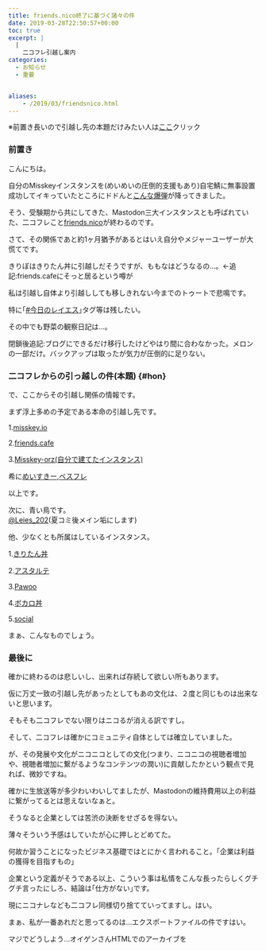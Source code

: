 ```yaml
---
title: friends.nico終了に基づく諸々の件
date: 2019-03-28T22:50:57+00:00
toc: true
excerpt: |
  |
    二コフレ引越し案内
categories:
  - お知らせ
  - 重要


aliases:
    - /2019/03/friendsnico.html
---
```

※前置き長いので引越し先の本題だけみたい人は<a href="#hon">ここ</a>クリック

### 前置き
こんにちは。  

自分のMisskeyインスタンスを(めいめいの圧倒的支援もあり)自宅鯖に無事設置成功してイキっていたところにドドんと[こんな爆弾](https://blog.nicovideo.jp/niconews/105071.html)が降ってきました。  

そう、受験期から共にしてきた、Mastodon三大インスタンスとも呼ばれていた、二コフレこと[friends.nico](https://friends.nico/)が終わるのです。  

さて、その関係であと約1ヶ月猶予があるとはいえ自分やメジャーユーザーが大慌てです。  

きりぼはきりたん丼に引越しだそうですが、ももなはどうなるの…。←追記:friends.cafeにそっと居るという噂が

私は引越し自体より引越ししても移しきれない今までのトゥートで悲鳴です。  

特に｢[#今日のレイエス](https://friends.nico/tags/%E4%BB%8A%E6%97%A5%E3%81%AE%E3%83%AC%E3%82%A4%E3%82%A8%E3%82%B9)｣タグ等は残したい。  

その中でも野菜の観察日記は...。 

閉鎖後追記:ブログにできるだけ移行したけどやはり間に合わなかった。メロンの一部だけ。バックアップは取ったが気力が圧倒的に足りない。

### 二コフレからの引っ越しの件(本題) {#hon}
で、ここからその引越し関係の情報です。  

まず浮上多めの予定である本命の引越し先です。

1.[misskey.io](https://misskey.io/@eizi2002)

2.[friends.cafe](https://friends.cafe/@lei202/)

3.[Misskey-orz(自分で建てたインスタンス)](https://eizi2002.orz.hm/@eizi2002) 

希に[めいすきー](https://misskey.m544.net/@eizi2002/),[ベスフレ](https://best-friends.chat/@eizi2002)

以上です。  

次に、青い鳥です。  
[@Leies_202](https://twitter.com/Leies_202)(夏コミ後メイン垢にします)

他、少なくとも所属はしているインスタンス。

1.[きりたん丼](https://kiritan.work/@eizi2002)  

2.[アスタルテ](https://kirishima.cloud/@lei202)  

3.[Pawoo](https://pawoo.net/@eizi2002)  

4.[ボカロ丼](https://vocalodon.net/@eizi2002)  

5.[social](https://mastodon.social/@eizi2002)  

まぁ、こんなものでしょう。  

### 最後に
確かに終わるのは悲しいし、出来れば存続して欲しい所もあります。  

仮に万丈一致の引越し先があったとしてもあの文化は、２度と同じものは出来ないと思います。  

そもそも二コフレでない限りはニコるが消える訳ですし。  

そして、二コフレは確かにコミュニティ自体としては確立していました。  

が、その発展や文化がニコニコとしての文化(つまり、ニコニコの視聴者増加や、視聴者増加に繋がるようなコンテンツの潤い)に貢献したかという観点で見れば、微妙ですね。  

 確かに生放送等が多少わいわいしてましたが、Mastodonの維持費用以上の利益に繋がってるとは思えないなぁと。  

そうなると企業としては苦渋の決断をせざるを得ない。  

薄々そういう予感はしていたが心に押しとどめてた。  

何故か習うことになったビジネス基礎ではとにかく言われること。｢企業は利益の獲得を目指すもの｣  

企業という定義がそうである以上、こういう事は私情をこんな長ったらしくグチグチ言ったにしろ、結論は｢仕方がない｣です。  

現にニコナレなども二コフレ同様切り捨てていってますし。はい。  

まぁ、私が一番あれだと思ってるのは…エクスポートファイルの件ですはい。  

マジでどうしよう…オイゲンさんHTMLでのアーカイブを